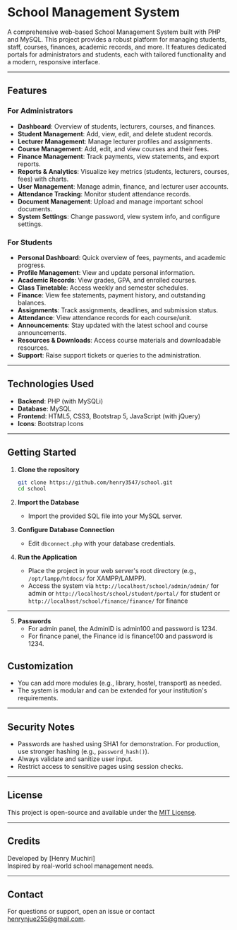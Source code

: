 # School Management System

A comprehensive web-based School Management System built with PHP and MySQL. This project provides a robust platform for managing students, staff, courses, finances, academic records, and more. It features dedicated portals for administrators and students, each with tailored functionality and a modern, responsive interface.

---

## Features

### For Administrators
- **Dashboard**: Overview of students, lecturers, courses, and finances.
- **Student Management**: Add, view, edit, and delete student records.
- **Lecturer Management**: Manage lecturer profiles and assignments.
- **Course Management**: Add, edit, and view courses and their fees.
- **Finance Management**: Track payments, view statements, and export reports.
- **Reports & Analytics**: Visualize key metrics (students, lecturers, courses, fees) with charts.
- **User Management**: Manage admin, finance, and lecturer user accounts.
- **Attendance Tracking**: Monitor student attendance records.
- **Document Management**: Upload and manage important school documents.
- **System Settings**: Change password, view system info, and configure settings.

### For Students
- **Personal Dashboard**: Quick overview of fees, payments, and academic progress.
- **Profile Management**: View and update personal information.
- **Academic Records**: View grades, GPA, and enrolled courses.
- **Class Timetable**: Access weekly and semester schedules.
- **Finance**: View fee statements, payment history, and outstanding balances.
- **Assignments**: Track assignments, deadlines, and submission status.
- **Attendance**: View attendance records for each course/unit.
- **Announcements**: Stay updated with the latest school and course announcements.
- **Resources & Downloads**: Access course materials and downloadable resources.
- **Support**: Raise support tickets or queries to the administration.

---

## Technologies Used

- **Backend**: PHP (with MySQLi)
- **Database**: MySQL
- **Frontend**: HTML5, CSS3, Bootstrap 5, JavaScript (with jQuery)
- **Icons**: Bootstrap Icons

---

## Getting Started

1. **Clone the repository**
    ```bash
    git clone https://github.com/henry3547/school.git
    cd school
    ```

2. **Import the Database**
    - Import the provided SQL file into your MySQL server.

3. **Configure Database Connection**
    - Edit `dbconnect.php` with your database credentials.

4. **Run the Application**
    - Place the project in your web server's root directory (e.g., `/opt/lampp/htdocs/` for XAMPP/LAMPP).
    - Access the system via `http://localhost/school/admin/admin/` for admin or `http://localhost/school/student/portal/` for student or `http://localhost/school/finance/finance/` for finance

---
5. **Passwords**
    - For admin panel, the AdminID is admin100 and password is 1234.
    - For finance panel, the Finance id is finance100 and password is 1234.

## Customization

- You can add more modules (e.g., library, hostel, transport) as needed.
- The system is modular and can be extended for your institution's requirements.

---

## Security Notes

- Passwords are hashed using SHA1 for demonstration. For production, use stronger hashing (e.g., `password_hash()`).
- Always validate and sanitize user input.
- Restrict access to sensitive pages using session checks.

---

## License

This project is open-source and available under the [MIT License](LICENSE).

---

## Credits

Developed by [Henry Muchiri]  
Inspired by real-world school management needs.

---

## Contact

For questions or support, open an issue or contact [henrynjue255@gmail.com](mailto:your.email@example.com).